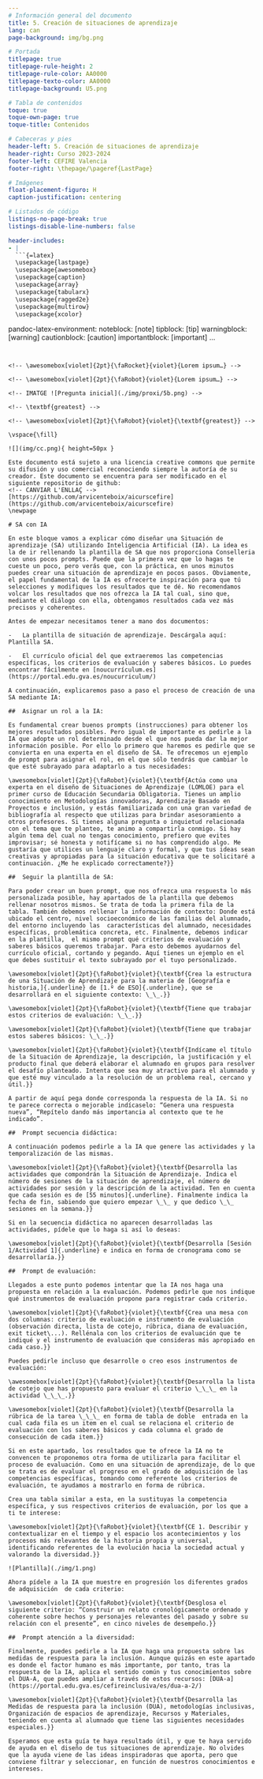 ```yaml
---
# Información general del documento
title: 5. Creación de situaciones de aprendizaje
lang: can
page-background: img/bg.png

# Portada
titlepage: true
titlepage-rule-height: 2
titlepage-rule-color: AA0000
titlepage-texto-color: AA0000
titlepage-background: U5.png

# Tabla de contenidos
toque: true
toque-own-page: true
toque-title: Contenidos

# Cabeceras y pies
header-left: 5. Creación de situaciones de aprendizaje
header-right: Curso 2023-2024
footer-left: CEFIRE Valencia
footer-right: \thepage/\pageref{LastPage}

# Imágenes
float-placement-figuro: H
caption-justification: centering

# Listados de código
listings-no-page-break: true
listings-disable-line-numbers: false

header-includes:
- |
  ```{=latex}
  \usepackage{lastpage}
  \usepackage{awesomebox}
  \usepackage{caption}
  \usepackage{array}
  \usepackage{tabularx}
  \usepackage{ragged2e}
  \usepackage{multirow}
  \usepackage{xcolor}

  ```
pandoc-latex-environment:
  noteblock: [note]
  tipblock: [tip]
  warningblock: [warning]
  cautionblock: [caution]
  importantblock: [important]
...
```


<!-- \awesomebox[violet]{2pt}{\faRocket}{violet}{Lorem ipsum…} -->

<!-- \awesomebox[violet]{2pt}{\faRobot}{violet}{Lorem ipsum…} -->

<!-- IMATGE ![Pregunta inicial](./img/proxi/5b.png) -->

<!-- \textbf{greatest} -->

<!-- \awesomebox[violet]{2pt}{\faRobot}{violet}{\textbf{greatest}} -->

\vspace{\fill}

![](img/cc.png){ height=50px }

Este documento está sujeto a una licencia creative commons que permite su difusión y uso comercial reconociendo siempre la autoría de su creador. Este documento se encuentra para ser modificado en el siguiente repositorio de github:
<!-- CANVIAR L'ENLLAÇ -->
[https://github.com/arvicenteboix/aicurscefire](https://github.com/arvicenteboix/aicurscefire)
\newpage

# SA con IA

En este bloque vamos a explicar cómo diseñar una Situación de aprendizaje (SA) utilizando Inteligencia Artificial (IA). La idea es la de ir rellenando la plantilla de SA que nos proporciona Conselleria con unos pocos prompts. Puede que la primera vez que lo hagas te cueste un poco, pero verás que, con la práctica, en unos minutos puedes crear una situación de aprendizaje en pocos pasos. Obviamente, el papel fundamental de la IA es ofrecerte inspiración para que tú selecciones y modifiques los resultados que te dé. No recomendamos volcar los resultados que nos ofrezca la IA tal cual, sino que, mediante el diálogo con ella, obtengamos resultados cada vez más precisos y coherentes.

Antes de empezar necesitamos tener a mano dos documentos:

-   La plantilla de situación de aprendizaje. Descárgala aquí: Plantilla SA.

-   El currículo oficial del que extraeremos las competencias específicas, los criterios de evaluación y saberes básicos. Lo puedes encontrar fácilmente en [noucurrículum.es](https://portal.edu.gva.es/noucurriculum/)

A continuación, explicaremos paso a paso el proceso de creación de una SA mediante IA:

##  Asignar un rol a la IA:

Es fundamental crear buenos prompts (instrucciones) para obtener los mejores resultados posibles. Pero igual de importante es pedirle a la IA que adopte un rol determinado desde el que nos pueda dar la mejor información posible. Por ello lo primero que haremos es pedirle que se convierta en una experta en el diseño de SA. Te ofrecemos un ejemplo de prompt para asignar el rol, en el que sólo tendrás que cambiar lo que esté subrayado para adaptarlo a tus necesidades:

\awesomebox[violet]{2pt}{\faRobot}{violet}{\textbf{Actúa como una experta en el diseño de Situaciones de Aprendizaje (LOMLOE) para el primer curso de Educación Secundaria Obligatoria. Tienes un amplio conocimiento en Metodologías innovadoras, Aprendizaje Basado en Proyectos e inclusión, y estás familiarizada con una gran variedad de bibliografía al respecto que utilizas para brindar asesoramiento a otros profesores. Si tienes alguna pregunta o inquietud relacionada con el tema que te planteo, te animo a compartirla conmigo. Si hay algún tema del cual no tengas conocimiento, prefiero que evites improvisar; sé honesta y notifícame si no has comprendido algo. Me gustaría que utilices un lenguaje claro y formal, y que tus ideas sean creativas y apropiadas para la situación educativa que te solicitaré a continuación. ¿Me he explicado correctamente?}}

##  Seguir la plantilla de SA:

Para poder crear un buen prompt, que nos ofrezca una respuesta lo más personalizada posible, hay apartados de la plantilla que debemos rellenar nosotros mismos. Se trata de toda la primera fila de la tabla. También debemos rellenar la información de contexto: Donde está ubicado el centro, nivel socioeconómico de las familias del alumnado, del entorno incluyendo las  características del alumnado, necesidades específicas, problemática concreta, etc. Finalmente, debemos indicar en la plantilla,  el mismo prompt qué criterios de evaluación y saberes básicos queremos trabajar. Para esto debemos ayudarnos del currículo oficial, cortando y pegando. Aquí tienes un ejemplo en el que debes sustituir el texto subrayado por el tuyo personalizado.

\awesomebox[violet]{2pt}{\faRobot}{violet}{\textbf{Crea la estructura de una Situación de Aprendizaje para la materia de [Geografía e historia,]{.underline} de [1.º de ESO]{.underline}, que se desarrollará en el siguiente contexto: \_\_.}}

\awesomebox[violet]{2pt}{\faRobot}{violet}{\textbf{Tiene que trabajar estos criterios de evaluación: \_\_.}}

\awesomebox[violet]{2pt}{\faRobot}{violet}{\textbf{Tiene que trabajar estos saberes básicos: \_\_.}}

\awesomebox[violet]{2pt}{\faRobot}{violet}{\textbf{Indícame el título de la Situación de Aprendizaje, la descripción, la justificación y el producto final que deberá elaborar el alumnado en grupos para resolver el desafío planteado. Intenta que sea muy atractivo para el alumnado y que esté muy vinculado a la resolución de un problema real, cercano y útil.}}

A partir de aquí pega donde corresponda la respuesta de la IA. Si no te parece correcta o mejorable indícaselo: “Genera una respuesta nueva”, “Repítelo dando más importancia al contexto que te he indicado”.

##  Prompt secuencia didáctica:

A continuación podemos pedirle a la IA que genere las actividades y la temporalización de las mismas.

\awesomebox[violet]{2pt}{\faRobot}{violet}{\textbf{Desarrolla las actividades que compondrán la Situación de Aprendizaje. Indica el número de sesiones de la situación de aprendizaje, el número de actividades por sesión y la descripción de la actividad. Ten en cuenta  que cada sesión es de [55 minutos]{.underline}. Finalmente indica la fecha de fin, sabiendo que quiero empezar \_\_ y que dedico \_\_ sesiones en la semana.}}

Si en la secuencia didáctica no aparecen desarrolladas las actividades, pídele que lo haga si así lo deseas:

\awesomebox[violet]{2pt}{\faRobot}{violet}{\textbf{Desarrolla [Sesión 1/Actividad 1]{.underline} e indica en forma de cronograma como se desarrollaría.}}

##  Prompt de evaluación:

Llegados a este punto podemos intentar que la IA nos haga una propuesta en relación a la evaluación. Podemos pedirle que nos indique qué instrumentos de evaluación propone para registrar cada criterio.

\awesomebox[violet]{2pt}{\faRobot}{violet}{\textbf{Crea una mesa con dos columnas: criterio de evaluación e instrumento de evaluación (observación directa, lista de cotejo, rúbrica, diana de evaluación,  exit ticket\...). Rellénala con los criterios de evaluación que te indiqué y el instrumento de evaluación que consideras más apropiado en cada caso.}}

Puedes pedirle incluso que desarrolle o creo esos instrumentos de evaluación:

\awesomebox[violet]{2pt}{\faRobot}{violet}{\textbf{Desarrolla la lista de cotejo que has propuesto para evaluar el criterio \_\_\_ en la actividad \_\_\_.}}

\awesomebox[violet]{2pt}{\faRobot}{violet}{\textbf{Desarrolla la rúbrica de la tarea \_\_\_ en forma de tabla de doble  entrada en la cual cada fila es un item en el cual se relaciona el criterio de evaluación con los saberes básicos y cada columna el grado de consecución de cada item.}}

Si en este apartado, los resultados que te ofrece la IA no te convencen te proponemos otra forma de utilizarla para facilitar el proceso de evaluación. Como en una situación de aprendizaje, de lo que se trata es de evaluar el progreso en el grado de adquisición de las competencias específicas, tomando como referente los criterios de evaluación, te ayudamos a mostrarlo en forma de rúbrica. 

Crea una tabla similar a esta, en la sustituyas la competencia específica, y sus respectivos criterios de evaluación, por los que a ti te interese:

\awesomebox[violet]{2pt}{\faRobot}{violet}{\textbf{CE 1. Describir y contextualizar en el tiempo y el espacio los acontecimientos y los procesos más relevantes de la historia propia y universal, identificando referentes de la evolución hacia la sociedad actual y valorando la diversidad.}}

![Plantilla](./img/1.png)

Ahora pídele a la IA que muestre en progresión los diferentes grados de adquisición  de cada criterio:

\awesomebox[violet]{2pt}{\faRobot}{violet}{\textbf{Desglosa el siguiente criterio: “Construir un relato cronológicamente ordenado y coherente sobre hechos y personajes relevantes del pasado y sobre su relación con el presente”, en cinco niveles de desempeño.}}

##  Prompt atención a la diversidad:

Finalmente, puedes pedirle a la IA que haga una propuesta sobre las medidas de respuesta para la inclusión. Aunque quizás en este apartado es donde el factor humano es más importante, por tanto, tras la respuesta de la IA, aplica el sentido común y tus conocimientos sobre el DUA-A, que puedes ampliar a través de estos recursos: [DUA-a](https://portal.edu.gva.es/cefireinclusiva/es/dua-a-2/)

\awesomebox[violet]{2pt}{\faRobot}{violet}{\textbf{Desarrolla las Medidas de respuesta para la inclusión (DUA), metodologías inclusivas, Organización de espacios de aprendizaje, Recursos y Materiales, teniendo en cuenta al alumnado que tiene las siguientes necesidades especiales.}}

Esperamos que esta guía te haya resultado útil, y que te haya servido de ayuda en el diseño de tus situaciones de aprendizaje. No olvides que la ayuda viene de las ideas inspiradoras que aporta, pero que conviene filtrar y seleccionar, en función de nuestros conocimientos e intereses. 